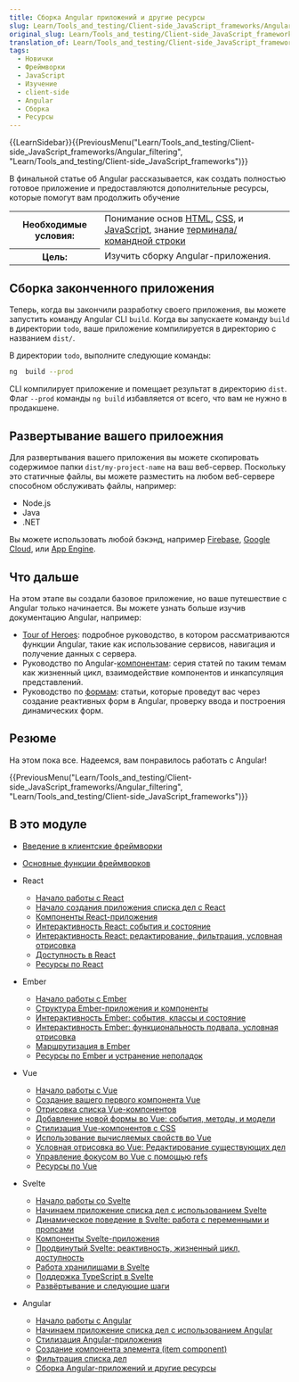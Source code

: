 ```yaml
---
title: Сборка Angular приложений и другие ресурсы
slug: Learn/Tools_and_testing/Client-side_JavaScript_frameworks/Angular_building
original_slug: Learn/Tools_and_testing/Client-side_JavaScript_frameworks/Angular_building
translation_of: Learn/Tools_and_testing/Client-side_JavaScript_frameworks/Angular_building
tags:
  - Новички
  - Фреймворки
  - JavaScript
  - Изучение
  - client-side
  - Angular
  - Сборка
  - Ресурсы
---
```


{{LearnSidebar}}{{PreviousMenu("Learn/Tools_and_testing/Client-side_JavaScript_frameworks/Angular_filtering", "Learn/Tools_and_testing/Client-side_JavaScript_frameworks")}}

В финальной статье об Angular рассказывается, как создать полностью готовое приложение и предоставляются дополнительные ресурсы, которые помогут вам продолжить обучение

<table>
  <tbody>
    <tr>
      <th scope="row">Необходимые условия:</th>
      <td>
        Понимание основ <a href="/en-US/docs/Learn/HTML">HTML</a>, <a href="/en-US/docs/Learn/CSS">CSS</a>, и <a href="/en-US/docs/Learn/JavaScript">JavaScript</a>, знание <a href="/en-US/docs/Learn/Tools_and_testing/Understanding_client-side_tools/Command_line">терминала/командной строки
      </td>
    </tr>
    <tr>
      <th scope="row">Цель:</th>
      <td>Изучить сборку Angular-приложения.</td>
    </tr>
  </tbody>
</table>

## Сборка законченного приложения

Теперь, когда вы закончили разработку своего приложения, вы можете запустить команду Angular CLI `build`.
Когда вы запускаете команду `build` в директории `todo`, ваше приложение компилируется в директорию с названием `dist/`.

В директории `todo`, выполните следующие команды:

```bash
ng  build --prod
```

CLI компилирует приложение и помещает результат в директорию `dist`.
Флаг `--prod` команды `ng build` избавляется от всего, что вам не нужно в продакшене.

## Развертывание вашего прилоежния

Для развертывания вашего приложения вы можете скопировать содержимое папки `dist/my-project-name` на ваш веб-сервер.
Поскольку это статичные файлы, вы можете разместить на любом веб-сервере способном обслуживать файлы, например:

- Node.js
- Java
- .NET

Вы можете использовать любой бэкэнд, например [Firebase](https://firebase.google.com/docs/hosting), [Google Cloud](https://cloud.google.com/solutions/web-hosting), или [App Engine](https://cloud.google.com/appengine/docs/standard/python/getting-started/hosting-a-static-website).

## Что дальше

На этом этапе вы создали базовое приложение, но ваше путешествие с Angular только начинается.
Вы можете узнать больше изучив документацию Angular, например:

- [Tour of Heroes](https://angular.io/tutorial): подробное руководство, в котором рассматриваются функции Angular, такие как использование сервисов, навигация и получение данных с сервера.
- Руководство по Angular-[компонентам](https://angular.io/guide/component-overview): серия статей по таким темам как жизненный цикл, взаимодействие компонентов и инкапсуляция представлений.
- Руководство по [формам](https://angular.io/guide/forms-overview): статьи, которые проведут вас через создание реактивных форм в Angular, проверку ввода и построения динамических форм.

## Резюме

На этом пока все. Надеемся, вам понравилось работать с Angular!

{{PreviousMenu("Learn/Tools_and_testing/Client-side_JavaScript_frameworks/Angular_filtering", "Learn/Tools_and_testing/Client-side_JavaScript_frameworks")}}

## В это модуле

- [Введение в клиентские фреймворки](/en-US/docs/Learn/Tools_and_testing/Client-side_JavaScript_frameworks/Introduction)
- [Основные функции фреймворков](/en-US/docs/Learn/Tools_and_testing/Client-side_JavaScript_frameworks/Main_features)
- React

  - [Начало работы с React](/en-US/docs/Learn/Tools_and_testing/Client-side_JavaScript_frameworks/React_getting_started)
  - [Начало создания приложения списка дел с React](/en-US/docs/Learn/Tools_and_testing/Client-side_JavaScript_frameworks/React_todo_list_beginning)
  - [Компоненты React-приложения](/en-US/docs/Learn/Tools_and_testing/Client-side_JavaScript_frameworks/React_components)
  - [Интерактивность React: события и состояние](/en-US/docs/Learn/Tools_and_testing/Client-side_JavaScript_frameworks/React_interactivity_events_state)
  - [Интерактивность React: редактирование, фильтрация, условная отрисовка](/en-US/docs/Learn/Tools_and_testing/Client-side_JavaScript_frameworks/React_interactivity_filtering_conditional_rendering)
  - [Доступность в React](/en-US/docs/Learn/Tools_and_testing/Client-side_JavaScript_frameworks/React_accessibility)
  - [Ресурсы по React](/en-US/docs/Learn/Tools_and_testing/Client-side_JavaScript_frameworks/React_resources)

- Ember

  - [Начало работы с Ember](/en-US/docs/Learn/Tools_and_testing/Client-side_JavaScript_frameworks/Ember_getting_started)
  - [Структура Ember-приложения и компоненты](/en-US/docs/Learn/Tools_and_testing/Client-side_JavaScript_frameworks/Ember_structure_componentization)
  - [Интерактивность Ember: события, классы и состояние](/en-US/docs/Learn/Tools_and_testing/Client-side_JavaScript_frameworks/Ember_interactivity_events_state)
  - [Интерактивность Ember: функциональность подвала, условная отрисовка](/en-US/docs/Learn/Tools_and_testing/Client-side_JavaScript_frameworks/Ember_conditional_footer)
  - [Маршрутизация в Ember](/en-US/docs/Learn/Tools_and_testing/Client-side_JavaScript_frameworks/Ember_routing)
  - [Ресурсы по Ember и устранение неполадок](/en-US/docs/Learn/Tools_and_testing/Client-side_JavaScript_frameworks/Ember_resources)

- Vue

  - [Начало работы с Vue](/en-US/docs/Learn/Tools_and_testing/Client-side_JavaScript_frameworks/Vue_getting_started)
  - [Создание вашего первого компонента Vue](/en-US/docs/Learn/Tools_and_testing/Client-side_JavaScript_frameworks/Vue_first_component)
  - [Отрисовка списка Vue-компонентов](/en-US/docs/Learn/Tools_and_testing/Client-side_JavaScript_frameworks/Vue_rendering_lists)
  - [Добавление новой формы во Vue: события, методы, и модели](/en-US/docs/Learn/Tools_and_testing/Client-side_JavaScript_frameworks/Vue_methods_events_models)
  - [Стилизация Vue-компонентов с CSS](/en-US/docs/Learn/Tools_and_testing/Client-side_JavaScript_frameworks/Vue_styling)
  - [Использование вычисляемых свойств во Vue](/en-US/docs/Learn/Tools_and_testing/Client-side_JavaScript_frameworks/Vue_computed_properties)
  - [Условная отрисовка во Vue: Редактирование существующих дел](/en-US/docs/Learn/Tools_and_testing/Client-side_JavaScript_frameworks/Vue_conditional_rendering)
  - [Управление фокусом во Vue с помощью refs](/en-US/docs/Learn/Tools_and_testing/Client-side_JavaScript_frameworks/Vue_refs_focus_management)
  - [Ресурсы по Vue](/en-US/docs/Learn/Tools_and_testing/Client-side_JavaScript_frameworks/Vue_resources)

- Svelte

  - [Начало работы со Svelte](/en-US/docs/Learn/Tools_and_testing/Client-side_JavaScript_frameworks/Svelte_getting_started)
  - [Начинаем приложение списка дел c использованием Svelte](/en-US/docs/Learn/Tools_and_testing/Client-side_JavaScript_frameworks/Svelte_Todo_list_beginning)
  - [Динамическое поведение в Svelte: работа с переменными и пропсами](/en-US/docs/Learn/Tools_and_testing/Client-side_JavaScript_frameworks/Svelte_variables_props)
  - [Компоненты Svelte-приложения](/en-US/docs/Learn/Tools_and_testing/Client-side_JavaScript_frameworks/Svelte_components)
  - [Продвинутый Svelte: реактивность, жизненный цикл, доступность](/en-US/docs/Learn/Tools_and_testing/Client-side_JavaScript_frameworks/Svelte_reactivity_lifecycle_accessibility)
  - [Работа хранилищами в Svelte](/en-US/docs/Learn/Tools_and_testing/Client-side_JavaScript_frameworks/Svelte_stores)
  - [Поддержка TypeScript в Svelte](/en-US/docs/Learn/Tools_and_testing/Client-side_JavaScript_frameworks/Svelte_TypeScript)
  - [Развёртывание и следующие шаги](/en-US/docs/Learn/Tools_and_testing/Client-side_JavaScript_frameworks/Svelte_deployment_next)

- Angular

  - [Начало работы с Angular](/ru/docs/Learn/Tools_and_testing/Client-side_JavaScript_frameworks/Angular_getting_started)
  - [Начинаем приложение списка дел с использованием Angular](/ru/docs/Learn/Tools_and_testing/Client-side_JavaScript_frameworks/Angular_todo_list_beginning)
  - [Стилизация Angular-приложения](/ru/docs/Learn/Tools_and_testing/Client-side_JavaScript_frameworks/Angular_styling)
  - [Создание компонента элемента (item component)](/en-US/docs/Learn/Tools_and_testing/Client-side_JavaScript_frameworks/Angular_item_component)
  - [Фильтрация списка дел](/en-US/docs/Learn/Tools_and_testing/Client-side_JavaScript_frameworks/Angular_filtering)
  - [Сборка Angular-приложений и другие ресурсы](/en-US/docs/Learn/Tools_and_testing/Client-side_JavaScript_frameworks/Angular_building)
  